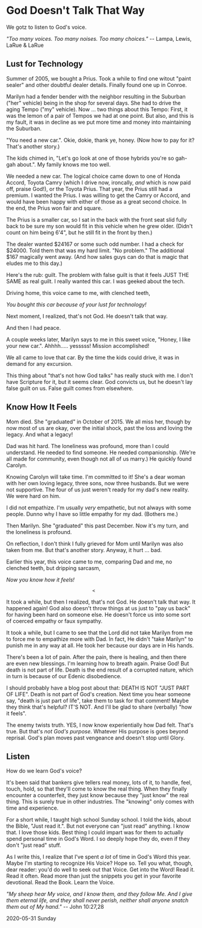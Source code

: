 # God Doesn't Talk That Way

We gotz to listen to God's voice.

*"Too many voices. Too many noises. Too many choices."* --
Lampa, Lewis, LaRue & LaRue

## Lust for Technology

Summer of 2005, we bought a Prius.
Took a while to find one witout "paint sealer" and other
doubtful dealer details. Finally found one up in Conroe.

Marilyn had a fender bender with the neighbor resulting in the Suburban
("her" vehicle) being in the shop for several days. She had to drive
the aging Tempo ("my" vehicle). Now ... two things about this Tempo:
First, it was the lemon of a pair of Tempos we had at one point.
But also, and this is my fault, it was in decline as we put more
time and money into maintaining the Suburban.

"You need a new car.".
Okie, dokie, thank ye, honey.
(Now how to pay for it? That's another story.)

The kids chimed in, "Let's go look at one of those hybrids
you're so gah-gah about.". My family knows me too well.

We needed a new car. The logical choice came down to one of Honda Accord,
Toyota Camry (which I drive now, ironcally, *and* which is now paid off,
praise God!), or the Toyota Prius. That year, the Prius still had a premium.
I wanted the Prius. I was willing to get the Camry or Accord, and would
have been happy with either of those as a great second choice.
In the end, the Prius won fair and square.

The Prius is a smaller car, so I sat in the back with the front seat
slid fully back to be sure my son would fit in this vehicle when he
grew older. (Didn't count on him being 6'4", but he still fit
in the front by then.)

The dealer wanted $24167 or some such odd number.
I had a check for $24000. Told them that was my hard limit.
"No problem." The additional $167 magically went away.
(And how sales guys can do that is magic that eludes me to this day.)

Here's the rub: guilt.
The problem with false guilt is that it feels JUST THE SAME
as real guilt. I really wanted this car. I was geeked about the tech.

Driving home, this voice came to me, with clenched teeth,

*You bought this car because of your lust for technology!*

Next moment, I realized, that's not God. He doesn't talk that way.

And then I had peace.

A couple weeks later, Marilyn says to me in this sweet voice,
"Honey, I like your new car.". Ahhhh..... yesssss! Mission accomplished!

We all came to love that car.
By the time the kids could drive, it was in demand for any excursion.

This thing about "that's not how God talks" has really stuck with me.
I don't have Scripture for it, but it seems clear. God convicts us,
but he doesn't lay false guilt on us. False guilt comes from elsewhere.

## Know How It Feels

Mom died.
She "graduated" in October of 2015.
We all miss her, though by now most of us are okay, over the
initial shock, past the loss and loving the legacy. And what a legacy!

Dad was hit hard.
The loneliness was profound, more than I could understand.
He needed to find someone. He needed companionship.
(We're all made for community, even though not all of us marry.)
He quickly found Carolyn.

Knowing Carolyn will take time. I'm committed to it!
She's a dear woman with her own loving legacy, three sons,
now three husbands. But we were not supportive. The four of us
just weren't ready for my dad's new reality. We were hard on him.

I did not empathize.
I'm usually *very* empathetic, but not always with some people.
Dunno why I have so little empathy for my dad. (Bothers me.)

Then Marilyn.
She "graduated" this past December.
Now it's my turn, and the loneliness is profound.

On reflection, I don't think I fully grieved for Mom until Marilyn was
also taken from me. But that's another story. Anyway, it hurt ... bad.

Earlier this year, this voice came to me, comparing Dad and me,
no clenched teeth, but dripping sarcasm,

*Now you know how it feels!*

									<
It took a while, but then I realized, that's not God. He doesn't talk
that way. It happened again! God also doesn't throw things at us just to
"pay us back" for having been hard on someone else. He doesn't force us
into some sort of coerced empathy or faux sympathy.

It took a while, but I came to see that the Lord did not take Marilyn
from me to force me to empathize more with Dad. In fact, He didn't
"take Marilyn" to punish me in any way at all. He took her because
our days are in His hands.

There's been a lot of pain.
After the pain, there is healing, and then there are even new blessings.
I'm learning how to breath again. Praise God!
But death is not part of life. Death is the end result of a
corrupted nature, which in turn is because of our Edenic disobedience.

I should probably have a blog post about that:
DEATH IS NOT "JUST PART OF LIFE". Death is not part of God's creation.
Next time you hear someone say, "death is just part of life", take them
to task for that comment! Maybe they think that's helpful? IT'S NOT.
And I'll be glad to share (verbally) "how it feels".

The enemy twists truth.
YES, I now know experientially how Dad felt.
That's true. But that's *not God's purpose*.
Whatever His purpose is goes beyond reprisal.
God's plan moves past vengeance and doesn't stop until Glory.

## Listen

How do we learn God's voice?

It's been said that bankers give tellers real money, lots of it, to
handle, feel, touch, hold, so that they'll come to know the real thing.
When they finally encounter a counterfeit, they just know because they
"just know" the real thing. This is surely true in other industries.
The "knowing" only comes with time and experience.

For a short while, I taught high school Sunday school. I told the kids,
about the Bible, "Just read it.". But not everyone can "just read"
anything. I know that. I love those kids. Best thing I could impart
was for them to actually spend personal time in God's Word.
I so deeply hope they do, even if they don't "just read" stuff.

As I write this, I realize that I've spent *a lot* of time in God's Word
this year. Maybe I'm starting to recognize His Voice? Hope so. Tell you
what, though, dear reader: you'd do well to seek out that Voice.
Get into the Word! Read it. Read it often. Read more than just
the snippets you get in your favorite devotional. Read the Book.
Learn the Voice.

*"My sheep hear My voice, and I know them, and they follow Me.
And I give them eternal life, and they shall never perish,
neither shall anyone snatch them out of My hand."* -- John 10:27,28

2020-05-31 Sunday


